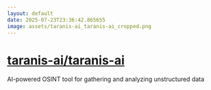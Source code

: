 ```yaml
---
layout: default
date: 2025-07-23T23:36:42.865655
image: assets/taranis-ai_taranis-ai_cropped.png
---
```


# [taranis-ai/taranis-ai](https://github.com/taranis-ai/taranis-ai)

AI-powered OSINT tool for gathering and analyzing unstructured data
